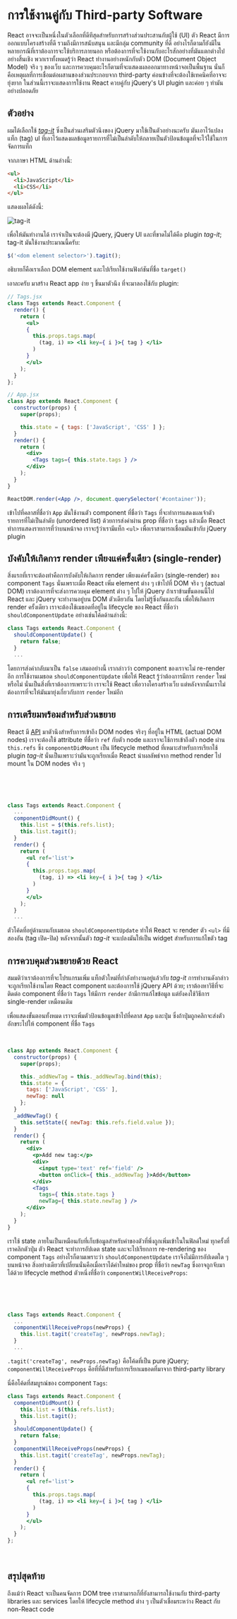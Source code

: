# การใช้งานคู่กับ Third-party Software

React อาจจะเป็นหนึ่งในตัวเลือกที่ดีทีสุดสำหรับการสร้างส่วนประสานกับผู้ใช้ (UI) ตัว React มีการออกแบบโครงสร้างที่ดี รวมถึงมีการสนับสนุน และมีกลุ่ม community ที่ดี อย่างไรก็ตามก็ยังมีในหลายกรณีที่เราต้องการจะใช้บริการภายนอก หรือต้องการที่จะใช้งานกับอะไรสักอย่างที่มันแตกต่างไปอย่างสิ้นเชิง พวกเราทั้งหมดรู้ว่า React ทำงานอย่างหนักกับตัว DOM (Document Object Model) จริง ๆ ของเว็บ และการควบคุมอะไรก็ตามที่จะแสดงผลออกมาทางหน้าจอเป็นพื้นฐาน นั่นก็คือเหตุผลที่การเชื่อมต่อผสานของส่วนประกอบจาก third-party ค่อนข้างที่จะต้องใช้เทคนิคที่อาจจะยุ่งยาก ในส่วนนี้เราจะแสดงการใช้งาน React ควบคู่กับ jQuery's UI plugin และค่อย ๆ ทำมันอย่างปลอดภัย

## ตัวอย่าง

ผมได้เลือกใช้ [*tag-it*](https://github.com/aehlke/tag-it) ซิ่งเป็นส่วนเสริมตัวนึงของ jQuery มาใช้เป็นตัวอย่างนะครับ มันเอาไว้แปลงแท็ก (tag) ul ที่เอาไว้แสดงผลข้อมูลรายการที่ไม่เป็นลำดับให้กลายเป็นตัวป้อนข้อมูลที่จะไว้ใช้ในการจัดการแท็ก

จากภาษา HTML ด้านล่างนี้:

```html
<ul>
  <li>JavaScript</li>
  <li>CSS</li>
</ul>
```

แสดงผลได้ดังนี้:

![tag-it](./tag-it.png)

เพื่อให้มันทำงานได้ เราจำเป็นจะต้องมี jQuery, jQuery UI และที่ขาดไม่ได้คือ plugin *tag-it*; tag-it มันใช้งานประมาณนี้ครับ:

```jsx
$('<dom element selector>').tagit();
```

อธิบายก็คือเราเลือก DOM element และไปเรียกใช้งานฟังก์ชันที่ชื่อ `target()`

เอาละครับ มาสร้าง React app ง่าย ๆ ขึ้นมาตัวนึง ที่จะมาลองใช้กับ plugin:

```jsx
// Tags.jsx
class Tags extends React.Component {
  render() {
    return (
      <ul>
      { 
        this.props.tags.map(
          (tag, i) => <li key={ i }>{ tag } </li>
        )
      }
      </ul>
    );
  }
};

// App.jsx
class App extends React.Component {
  constructor(props) {
    super(props);

    this.state = { tags: ['JavaScript', 'CSS' ] };
  }
  render() {
    return (
      <div>
        <Tags tags={ this.state.tags } />
      </div>
    );
  }
}

ReactDOM.render(<App />, document.querySelector('#container'));
```

เข้าไปที่คลาสที่ชื่อว่า `App` มันใช้งานตัว component ที่ชื่อว่า `Tags` ที่จะทำการแสดงผลเจ้าตัวรายการที่ไม่เป็นลำดับ (unordered list) ด้วยการส่งค่าผ่าน prop ที่ชื่อว่า `tags` แล้วเมื่อ React ทำการแสดงรายการที่ว่าบนหน้าจอ เราจะรู้ว่าเรามีแท็ก `<ul>` เพื่อเราสามารถเชื่อมมันเข้ากับ jQuery plugin

## บังคับให้เกิดการ render เพียงแค่ครั้งเดียว (single-render)

สิ่งแรกที่เราจะต้องทำคือการบังคับให้เกิดการ render เพียงแค่ครั้งเดียว (single-render) ของ component `Tags` นั่นเพราะเมื่อ React เพิ่ม element ต่าง ๆ เข้าไปที่ DOM จริง ๆ (actual DOM) เราต้องการที่จะส่งการควบคุม element ต่าง ๆ ไปให้ jQuery ถ้าเราข้ามขั้นตอนนี้ไป React และ jQuery จะทำงานอยู่บน DOM ตัวเดียวกัน โดยไม่รู้ซึ่งกันและกัน เพื่อให้เกิดการ render ครั้งเดียว เราจะต้องใช้เมธอดที่อยู่ใน lifecycle ของ React ที่ชื่อว่า `shouldComponentUpdate` อย่างเช่นโค้ดด้านล่างนี้: 

```jsx
class Tags extends React.Component {
  shouldComponentUpdate() {
    return false;
  }
  ...
```



โดยการส่งค่ากลับมาเป็น `false` เสมออย่างนี้ เรากล่าวว่า component ของเราจะไม่ re-render อีก การใช้งานเมธอด `shouldComponentUpdate` เพื่อให้ React รู้ว่าต้องการมีการ `render` ใหม่หรือไม่ นั่นเป็นสิ่งที่เราต้องการเพราะว่า เราจะใช้ React เพื่อวางโครงสร้างเว็บ แต่หลังจากนั้นเราไม่ต้องการที่จะให้มันมายุ่งเกี่ยวกับการ `render` ใหม่อีก

## การเตรียมพร้อมสำหรับส่วนขยาย

React มี [API](https://facebook.github.io/react/docs/refs-and-the-dom.html) มาตัวนึงสำหรับการเข้าถึง DOM nodes จริงๆ ที่อยู่ใน HTML (actual DOM nodes) เราจะต้องใช้ attribute ที่ชื่อว่า `ref` กับตัว node และเราจะใช้การเข้าถึงตัว node ผ่าน `this.refs` ซึ่ง `componentDidMount` เป็น lifecycle method ที่เหมาะสำหรับการเรียกใช้ plugin *tag-it* นั่นเป็นเพราะว่ามันจะถูกเรียกเมื่อ React นำผลลัพธ์จาก method render ไป mount ใน DOM nodes จริง ๆ

<br /><br /><br />

```jsx
class Tags extends React.Component {
  ...
  componentDidMount() {
    this.list = $(this.refs.list);
    this.list.tagit();
  }
  render() {
    return (
      <ul ref='list'>
      { 
        this.props.tags.map(
          (tag, i) => <li key={ i }>{ tag } </li>
        )
      }
      </ul>
    );
  }
  ...
```

ตัวโค้ดที่อยู่ด้านบนกับเมธอด `shouldComponentUpdate` ทำให้ React จะ render ตัว `<ul>`  ที่มีสองอัน (tag เปิด-ปิด) หลังจากนั้นตัว *tag-it* จะแปลงมันให้เป็น widget สำหรับการแก้ไขตัว tag

## การควบคุมส่วนขยายด้วย React

สมมติว่าเราต้องการที่จะโปรแกรมเพิ่ม แท็กตัวใหม่ที่กำลังทำงานอยู่แล้วกับ *tag-it* การทำงานดังกล่าวจะถูกเรียกใช้งานโดย React component และต้องการใช้ jQuery API ด้วย; เราต้องหาวิธีที่จะติดต่อ component ที่ชื่อว่า `Tags` ให้มีการ `render` ถ้ามีการแก้ไขข้อมูล แต่ยังคงใช้วิธีการ single-render เหมือนเดิม

เพื่อแสดงขั้นตอนทั้งหมด เราจะเพิ่มตัวป้อนข้อมูลเข้าไปที่คลาส `App` และปุ่ม ซึ่งถ้าปุ่มถูกคลิกจะส่งตัวอักขระไปให้ component ที่ชื่อ `Tags`

<br />

```jsx
class App extends React.Component {
  constructor(props) {
    super(props);

    this._addNewTag = this._addNewTag.bind(this);
    this.state = {
      tags: ['JavaScript', 'CSS' ],
      newTag: null
    };
  }
  _addNewTag() {
    this.setState({ newTag: this.refs.field.value });
  }
  render() {
    return (
      <div>
        <p>Add new tag:</p>
        <div>
          <input type='text' ref='field' />
          <button onClick={ this._addNewTag }>Add</button>
        </div>
        <Tags
          tags={ this.state.tags }
          newTag={ this.state.newTag } />
      </div>
    );
  }
}
```

เราใช้ state ภายในเป็นเหมือนกับที่เก็บข้อมูลสำหรับค่าของตัวที่พึ่งถูกเพิ่มเข้าในในฟิลด์ใหม่ ทุกครั้งที่เราคลิกตัวปุ่ม ตัว React จะทำการอัปเดต state และจะไปเรียกการ re-rendering ของ component `Tags` อย่างไรก็ตามเพราะว่า `shouldComponentUpdate` เราจึงไม่มีการอัปเดตใด ๆ บนหน้าจอ สิ่งอย่างเดียวที่เปลี่ยนนั่นคือเมื่อเราได้ค่าใหม่ของ prop ที่ชื่อว่า `newTag` ซึ่งอาจถูกจับมาได้ด้วย lifecycle method ตัวหนึ่งที่ชื่อว่า `componentWillReceiveProps`:

<br /><br /><br />

```jsx
class Tags extends React.Component {
  ...
  componentWillReceiveProps(newProps) {
    this.list.tagit('createTag', newProps.newTag);
  }
  ...
```

`.tagit('createTag', newProps.newTag)` คือโค้ดที่เป็น pure jQuery; `componentWillReceiveProps` คือที่ที่ดีสำหรับการเรียกเมธอดที่มาจาก third-party library

นี่คือโค้ดที่สมบูรณ์ของ component `Tags`:

```jsx
class Tags extends React.Component {
  componentDidMount() {
    this.list = $(this.refs.list);
    this.list.tagit();
  }
  shouldComponentUpdate() {
    return false;
  }
  componentWillReceiveProps(newProps) {
    this.list.tagit('createTag', newProps.newTag);
  }
  render() {
    return (
      <ul ref='list'>
      { 
        this.props.tags.map(
          (tag, i) => <li key={ i }>{ tag } </li>
        ) 
      }
      </ul>
    );
  }
};
```

<br />

## สรุปสุดท้าย

ถึงแม้ว่า React จะเป็นคนจัดการ DOM tree เราสามารถก็ที่ยังสามารถใช้งานกับ third-party libraries และ services โดยให้ lifecycle method ต่าง ๆ เป็นตัวเชื่อมระหว่าง React กับ non-React code
